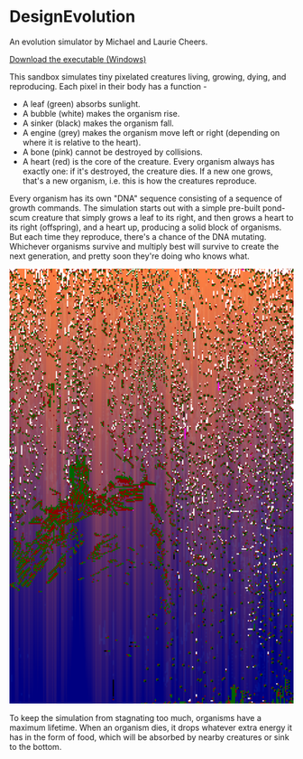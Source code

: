 # DesignEvolution
An evolution simulator by Michael and Laurie Cheers.

[Download the executable (Windows)](https://www.dropbox.com/sh/d5lgydlq18yzkg4/AAAKshVFkKHFmEpfO31D0EyWa?dl=1)

This sandbox simulates tiny pixelated creatures living, growing, dying, and reproducing. Each pixel in their body has a function -

* A leaf (green) absorbs sunlight.
* A bubble (white) makes the organism rise.
* A sinker (black) makes the organism fall.
* A engine (grey) makes the organism move left or right (depending on where it is relative to the heart).
* A bone (pink) cannot be destroyed by collisions.
* A heart (red) is the core of the creature. Every organism always has exactly one: if it's destroyed, the creature dies. If a new one grows, that's a new organism, i.e. this is how the creatures reproduce.

Every organism has its own "DNA" sequence consisting of a sequence of growth commands. The simulation starts out with a simple pre-built pond-scum creature that simply grows a leaf to its right, and then grows a heart to its right (offspring), and a heart up, producing a solid block of organisms. But each time they reproduce, there's a chance of the DNA mutating. Whichever organisms survive and multiply best will survive to create the next generation, and pretty soon they're doing who knows what.

![Bubble/Sinker creatures](EvolutionBubbles.png?raw=true "Bubble/sinker creatures")

To keep the simulation from stagnating too much, organisms have a maximum lifetime. When an organism dies, it drops whatever extra energy it has in the form of food, which will be absorbed by nearby creatures or sink to the bottom.

